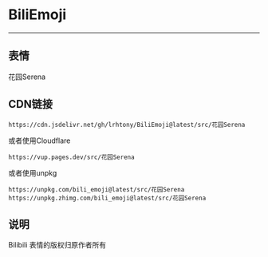 # BiliEmoji
---
## 表情
花园Serena
## CDN链接
```
https://cdn.jsdelivr.net/gh/lrhtony/BiliEmoji@latest/src/花园Serena
```
或者使用Cloudflare
```
https://vup.pages.dev/src/花园Serena
```
或者使用unpkg
```
https://unpkg.com/bili_emoji@latest/src/花园Serena
https://unpkg.zhimg.com/bili_emoji@latest/src/花园Serena
```
## 说明
Bilibili 表情的版权归原作者所有
